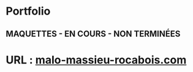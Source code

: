 # Portfolio
## MAQUETTES - EN COURS - NON TERMINÉES
# URL : <a href="https://malo-massieu-rocabois.com/">malo-massieu-rocabois.com</a>
